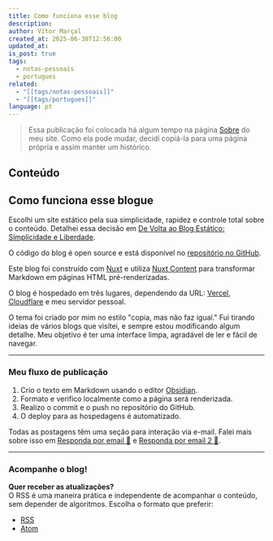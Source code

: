 ```yaml
---
title: Como funciona esse blog
description: 
author: Vítor Marçal
created_at: 2025-06-30T12:56:00
updated_at: 
is_post: true
tags:
  - notas-pessoais
  - portugues
related:
  - "[[tags/notas-pessoais]]"
  - "[[tags/portugues]]"
language: pt
---
```

> Essa publicação foi colocada há algum tempo na página [Sobre](sobre) do meu site. Como ela pode mudar, decidi copiá-la para uma página própria e assim manter um histórico.

## Conteúdo

## Como funciona esse blogue
Escolhi um site estático pela sua simplicidade, rapidez e controle total sobre o conteúdo. Detalhei essa decisão em [De Volta ao Blog Estático: Simplicidade e Liberdade](de-volta-ao-blog-estatico-simplicidade-e-liberdade).


O código do blog é open source e está disponível no [repositório no GitHub](https://github.com/vitormarcal/marcal-blog).

Este blog foi construído com [Nuxt](https://nuxt.com/) e utiliza [Nuxt Content](https://content.nuxt.com/) para transformar Markdown em páginas HTML pré-renderizadas.

O blog é hospedado em três lugares, dependendo da URL: [Vercel](https://vercel.com/), [Cloudflare](https://www.cloudflare.com/) e meu servidor pessoal.

O tema foi criado por mim no estilo "copia, mas não faz igual." Fui tirando ideias de vários blogs que visitei, e sempre estou modificando algum detalhe. Meu objetivo é ter uma interface limpa, agradável de ler e fácil de navegar.

----
### Meu fluxo de publicação

1. Crio o texto em Markdown usando o editor [Obsidian](https://obsidian.md/).
2. Formato e verifico localmente como a página será renderizada.
3. Realizo o commit e o push no repositório do GitHub.
4. O deploy para as hospedagens é automatizado.

Todas as postagens têm uma seção para interação via e-mail. Falei mais sobre isso em [Responda por email 📩](responda-por-email) e [Responda por email 2 📩](responda-por-email-2).

----
### Acompanhe o blog!

**Quer receber as atualizações?**  
O RSS é uma maneira prática e independente de acompanhar o conteúdo, sem depender de algoritmos. Escolha o formato que preferir:

- [RSS](https://www.marcal.dev/rss.xml)
- [Atom](https://www.marcal.dev/atom.xml)